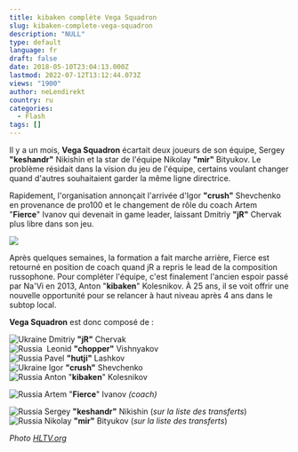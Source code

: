 ```yaml
---
title: kibaken complète Vega Squadron
slug: kibaken-complete-vega-squadron
description: "NULL"
type: default
language: fr
draft: false
date: 2018-05-10T23:04:13.000Z
lastmod: 2022-07-12T13:12:44.073Z
views: "1900"
author: neLendirekt
country: ru
categories:
  - Flash
tags: []
---
```

Il y a un mois, **Vega Squadron** écartait deux joueurs de son équipe, Sergey **"keshandr"** Nikishin et la star de l'équipe Nikolay **"mir"** Bityukov. Le problème résidait dans la vision du jeu de l'équipe, certains voulant changer quand d'autres souhaitaient garder la même ligne directrice. 

Rapidement, l'organisation annonçait l'arrivée d'Igor **"crush"** Shevchenko en provenance de pro100 et le changement de rôle du coach Artem "**Fierce**" Ivanov qui devenait in game leader, laissant Dmitriy **"jR"** Chervak plus libre dans son jeu.

![](/images/articles/5af4b9e543630/images/it4BrVEw8FgwkQ7BTclKTdIYor80z5KR8tPOVaWA.jpeg)

Après quelques semaines, la formation a fait marche arrière, Fierce est retourné en position de coach quand jR a repris le lead de la composition russophone. Pour compléter l'équipe, c'est finalement l'ancien espoir passé par Na'Vi en 2013, Anton "**kibaken**" Kolesnikov. À 25 ans, il se voit offrir une nouvelle opportunité pour se relancer à haut niveau après 4 ans dans le subtop local.

**Vega Squadron** est donc composé de :

![Ukraine](/images/countries/ua.svg)⁠ Dmitriy **"jR"** Chervak  
![Russia](/images/countries/ru.svg)⁠ ⁠ Leonid **"chopper"** Vishnyakov  
![Russia](/images/countries/ru.svg)⁠ Pavel **"hutji"** Lashkov  
![Ukraine](/images/countries/ua.svg)⁠ Igor **"crush"** Shevchenko  
![Russia](/images/countries/ru.svg)⁠ Anton "**kibaken**" Kolesnikov

![Russia](/images/countries/ru.svg)⁠ Artem "**Fierce**" Ivanov _(coach)_

![Russia](/images/countries/ru.svg)⁠ Sergey **"keshandr"** Nikishin (_sur la liste des transferts_)  
![Russia](/images/countries/ru.svg)⁠ Nikolay **"mir"** Bityukov (_sur la liste des transferts_)

_Photo [HLTV.org](https://HLTV.org)_
